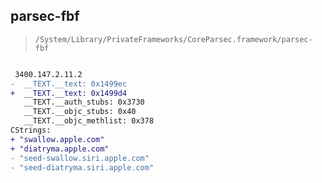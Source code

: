 ## parsec-fbf

> `/System/Library/PrivateFrameworks/CoreParsec.framework/parsec-fbf`

```diff

 3400.147.2.11.2
-  __TEXT.__text: 0x1499ec
+  __TEXT.__text: 0x1499d4
   __TEXT.__auth_stubs: 0x3730
   __TEXT.__objc_stubs: 0x40
   __TEXT.__objc_methlist: 0x378
CStrings:
+ "swallow.apple.com"
+ "diatryma.apple.com"
- "seed-swallow.siri.apple.com"
- "seed-diatryma.siri.apple.com"

```
